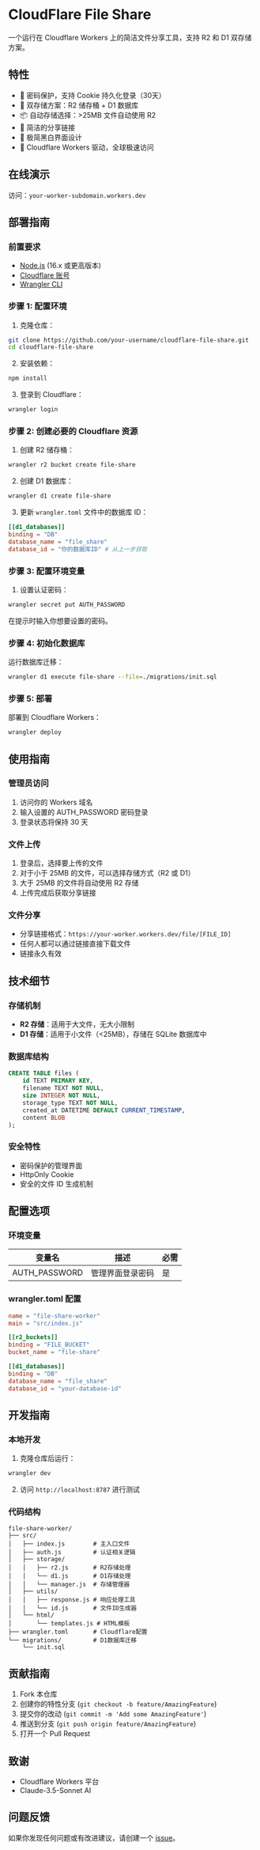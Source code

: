 # CloudFlare File Share

一个运行在 Cloudflare Workers 上的简洁文件分享工具，支持 R2 和 D1 双存储方案。

## 特性

- 🔐 密码保护，支持 Cookie 持久化登录（30天）
- 💾 双存储方案：R2 储存桶 + D1 数据库
- 📦 自动存储选择：>25MB 文件自动使用 R2
- 🔗 简洁的分享链接
- 🎨 极简黑白界面设计
- 🚀 Cloudflare Workers 驱动，全球极速访问

## 在线演示

访问：`your-worker-subdomain.workers.dev`

## 部署指南

### 前置要求

- [Node.js](https://nodejs.org/) (16.x 或更高版本)
- [Cloudflare 账号](https://dash.cloudflare.com/sign-up)
- [Wrangler CLI](https://developers.cloudflare.com/workers/wrangler/install-and-update/)

### 步骤 1: 配置环境

1. 克隆仓库：
```bash
git clone https://github.com/your-username/cloudflare-file-share.git
cd cloudflare-file-share
```

2. 安装依赖：
```bash
npm install
```

3. 登录到 Cloudflare：
```bash
wrangler login
```

### 步骤 2: 创建必要的 Cloudflare 资源

1. 创建 R2 储存桶：
```bash
wrangler r2 bucket create file-share
```

2. 创建 D1 数据库：
```bash
wrangler d1 create file-share
```

3. 更新 `wrangler.toml` 文件中的数据库 ID：
```toml
[[d1_databases]]
binding = "DB"
database_name = "file_share"
database_id = "你的数据库ID" # 从上一步获取
```

### 步骤 3: 配置环境变量

1. 设置认证密码：
```bash
wrangler secret put AUTH_PASSWORD
```
在提示时输入你想要设置的密码。

### 步骤 4: 初始化数据库

运行数据库迁移：
```bash
wrangler d1 execute file-share --file=./migrations/init.sql
```

### 步骤 5: 部署

部署到 Cloudflare Workers：
```bash
wrangler deploy
```

## 使用指南

### 管理员访问

1. 访问你的 Workers 域名
2. 输入设置的 AUTH_PASSWORD 密码登录
3. 登录状态将保持 30 天

### 文件上传

1. 登录后，选择要上传的文件
2. 对于小于 25MB 的文件，可以选择存储方式（R2 或 D1）
3. 大于 25MB 的文件将自动使用 R2 存储
4. 上传完成后获取分享链接

### 文件分享

- 分享链接格式：`https://your-worker.workers.dev/file/[FILE_ID]`
- 任何人都可以通过链接直接下载文件
- 链接永久有效

## 技术细节

### 存储机制

- **R2 存储**：适用于大文件，无大小限制
- **D1 存储**：适用于小文件（<25MB），存储在 SQLite 数据库中

### 数据库结构

```sql
CREATE TABLE files (
    id TEXT PRIMARY KEY,
    filename TEXT NOT NULL,
    size INTEGER NOT NULL,
    storage_type TEXT NOT NULL,
    created_at DATETIME DEFAULT CURRENT_TIMESTAMP,
    content BLOB
);
```

### 安全特性

- 密码保护的管理界面
- HttpOnly Cookie
- 安全的文件 ID 生成机制

## 配置选项

### 环境变量

| 变量名 | 描述 | 必需 |
|--------|------|------|
| AUTH_PASSWORD | 管理界面登录密码 | 是 |

### wrangler.toml 配置

```toml
name = "file-share-worker"
main = "src/index.js"

[[r2_buckets]]
binding = "FILE_BUCKET"
bucket_name = "file-share"

[[d1_databases]]
binding = "DB"
database_name = "file_share"
database_id = "your-database-id"
```

## 开发指南

### 本地开发

1. 克隆仓库后运行：
```bash
wrangler dev
```

2. 访问 `http://localhost:8787` 进行测试

### 代码结构

```
file-share-worker/
├── src/
│   ├── index.js        # 主入口文件
│   ├── auth.js         # 认证相关逻辑
│   ├── storage/
│   │   ├── r2.js       # R2存储处理
│   │   └── d1.js       # D1存储处理
│   │   └── manager.js  # 存储管理器
│   ├── utils/
│   │   ├── response.js # 响应处理工具
│   │   └── id.js       # 文件ID生成器
│   └── html/
│       └── templates.js # HTML模板
├── wrangler.toml       # Cloudflare配置
└── migrations/         # D1数据库迁移
    └── init.sql
```

## 贡献指南

1. Fork 本仓库
2. 创建你的特性分支 (`git checkout -b feature/AmazingFeature`)
3. 提交你的改动 (`git commit -m 'Add some AmazingFeature'`)
4. 推送到分支 (`git push origin feature/AmazingFeature`)
5. 打开一个 Pull Request

## 致谢

- Cloudflare Workers 平台
- Claude-3.5-Sonnet AI

## 问题反馈

如果你发现任何问题或有改进建议，请创建一个 [issue](https://github.com/your-username/cloudflare-file-share/issues)。

